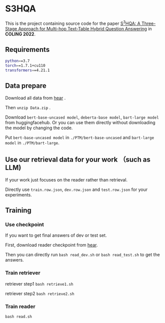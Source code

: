 # S3HQA

This is the project containing source code for the paper [S$^3$HQA: A Three-Stage Approach for Multi-hop Text-Table Hybrid Question Answering](https://arxiv.org/abs/2209.07692) in __COLING 2022__. 

## Requirements
```bash
python==3.7
torch==1.7.1+cu110
transformers==4.21.1
```

## Data prepare
Download all data from [hear](https://drive.google.com/file/d/1aVoBWvAE2BBaO5a27xHpgOqKGWzUV0K5/view?usp=sharing) . 

Then `unzip Data.zip` .

Download `bert-base-uncased model`, `deberta-base model`, `bart-large model` from huggingfacehub. Or you can use them directly without downloading the model by changing the code. 

Put `bert-base-uncased model` in `./PTM/bert-base-uncased` and `bart-large model` in  `./PTM/bart-large`.

## Use our retrieval data for your work （such as **LLM**)

If your work just focuses on the reader rather than retrieval.

Directly use `train.row.json`, `dev.row.json` and `test.row.json` for your experiments.




## Training

### Use checkpoint


If you want to get final answers of dev or test set. 

First, download reader checkpoint from [hear](https://drive.google.com/file/d/1IWHY-_kLNyHKZBxenX-RDBwDwqjiD2Zg/view?usp=share_link). 

Then you can directly run `bash read_dev.sh` or `bash read_test.sh` to get the answers.

### Train retriever

retriever step1 `bash retrieve1.sh`

retriever step2 `bash retrieve2.sh`

### Train reader

`bash read.sh`




<!-- 
## Train Model
... 之后再把完整pipeline写清楚，目前跑如下代码就可以

### Retrieve stage1  (尝试一下就行)
```bash
python retrieve_new_loss.py
```

### Read model （尝试一下就行）
```bash
python read_bart_new.py
``` -->
